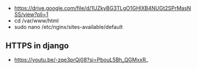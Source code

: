 ## 
- https://drive.google.com/file/d/1UZkyBG3TLgO1GHlXB4NUGt2SPrMasNSS/view?pli=1
- cd /var/www/html
- sudo nano /etc/nginx/sites-available/default

## HTTPS in django

- https://youtu.be/-zqe3prQj08?si=PbouL5Bh_QGMxxR_